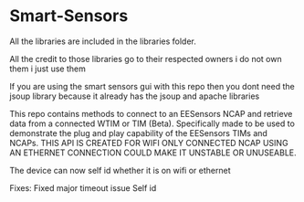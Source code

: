 Smart-Sensors
=============

All the libraries are included in the libraries folder.

All the credit to those libraries go to their respected owners i do not own them i just use them

If you are using the smart sensors gui with this repo then you dont need the jsoup library because it already has the jsoup and apache libraries

This repo contains methods to connect to an EESensors NCAP and retrieve data from a connected WTIM or TIM (Beta). Specifically made to be 
used to demonstrate the plug and play capability of the EESensors TIMs and NCAPs. THIS API IS CREATED FOR WIFI ONLY CONNECTED NCAP USING AN ETHERNET CONNECTION COULD MAKE IT UNSTABLE OR UNUSEABLE.

The device can now self id whether it is on wifi  or ethernet

Fixes:
Fixed major timeout issue 
Self id
